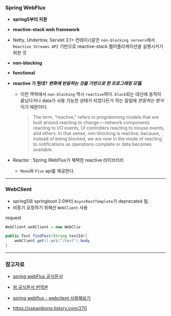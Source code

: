 

### Spring WebFlux

- **spring5부터 지원**

- **reactive-stack web framework**

- Netty, Undertow, Servlet 3.1+  컨테이너같은 `non-blocking servers`에서 `Reactive Streams API` 기반으로 reactive-stack 웹어플리케이션을 실행시키기 위한 것

- **non-blocking**

- **functional**

- **reactive 가 뭔데?**  ***변화에 반응하는 것을 기반으로 한 프로그래밍 모델.***

  - 이런 맥락에서 `non-blocking` 역시 `reactive`하다. `block`되는 대신에  동작이 끝났다거나 data가 사용 가능한 상태가 되었다든가 하는 알림에 *반응하는 방식*이기 때문이다.

    > The term, “reactive,” refers to programming models that are built around reacting to change — network components reacting to I/O events, UI controllers reacting to mouse events, and others. In that sense, non-blocking is reactive, because, instead of being blocked, we are now in the mode of reacting to notifications as operations complete or data becomes available.



- Reactor : Spring WebFlux가 채택한 reactive 라이브러리
  - `Mono`와 `Flux` api를 제공한다.

------------



### WebClient

- spring5와 springboot 2.0부터 `AsyncRestTemplate`가 deprecated 됨.
- 비동기 요청하기 위해선 `WebClient` 사용



request

```java
WebClient webClient = new WebClie

public Test findTest(String testId){
	webClient.get().uri("/test").body
}

```







----

### 참고자료

- [spring webFlux 공식문서](https://docs.spring.io/spring-framework/docs/current/reference/html/web-reactive.html)

- [위 공식문서 번역본](https://12bme.tistory.com/597)

- [spring webflux - webclient 사용해보기](https://akageun.github.io/2019/06/23/spring-webflux-4-webclient.html)

- https://sseambong.tistory.com/270